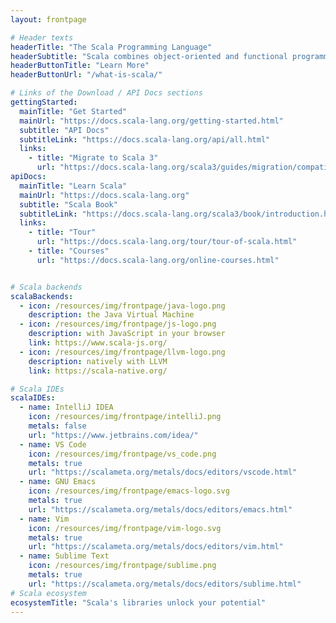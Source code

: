 ```yaml
---
layout: frontpage

# Header texts
headerTitle: "The Scala Programming Language"
headerSubtitle: "Scala combines object-oriented and functional programming in one concise, high-level language. Scala's static types help avoid bugs in complex applications, and its JVM and JavaScript runtimes let you build high-performance systems with easy access to huge ecosystems of libraries."
headerButtonTitle: "Learn More"
headerButtonUrl: "/what-is-scala/"

# Links of the Download / API Docs sections
gettingStarted:
  mainTitle: "Get Started"
  mainUrl: "https://docs.scala-lang.org/getting-started.html"
  subtitle: "API Docs"
  subtitleLink: "https://docs.scala-lang.org/api/all.html"
  links:
    - title: "Migrate to Scala 3"
      url: "https://docs.scala-lang.org/scala3/guides/migration/compatibility-intro.html"
apiDocs:
  mainTitle: "Learn Scala"
  mainUrl: "https://docs.scala-lang.org"
  subtitle: "Scala Book"
  subtitleLink: "https://docs.scala-lang.org/scala3/book/introduction.html"
  links:
    - title: "Tour"
      url: "https://docs.scala-lang.org/tour/tour-of-scala.html"
    - title: "Courses"
      url: "https://docs.scala-lang.org/online-courses.html"


# Scala backends
scalaBackends:
  - icon: /resources/img/frontpage/java-logo.png
    description: the Java Virtual Machine
  - icon: /resources/img/frontpage/js-logo.png
    description: with JavaScript in your browser
    link: https://www.scala-js.org/
  - icon: /resources/img/frontpage/llvm-logo.png
    description: natively with LLVM
    link: https://scala-native.org/

# Scala IDEs
scalaIDEs:
  - name: IntelliJ IDEA
    icon: /resources/img/frontpage/intelliJ.png
    metals: false
    url: "https://www.jetbrains.com/idea/"
  - name: VS Code
    icon: /resources/img/frontpage/vs_code.png
    metals: true
    url: "https://scalameta.org/metals/docs/editors/vscode.html"
  - name: GNU Emacs
    icon: /resources/img/frontpage/emacs-logo.svg
    metals: true
    url: "https://scalameta.org/metals/docs/editors/emacs.html"
  - name: Vim
    icon: /resources/img/frontpage/vim-logo.svg
    metals: true
    url: "https://scalameta.org/metals/docs/editors/vim.html"
  - name: Sublime Text
    icon: /resources/img/frontpage/sublime.png
    metals: true
    url: "https://scalameta.org/metals/docs/editors/sublime.html"
# Scala ecosystem
ecosystemTitle: "Scala's libraries unlock your potential"
---
```

